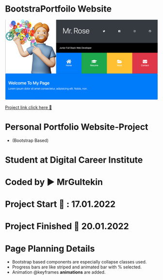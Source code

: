 # BootstraPortfoilo Website

![mockup](./img/pg1.png)

[Project link click here 🔄](https://mrgultekin.github.io/BootstraPortfoilo/)

# Personal Portfolio Website-Project

- (Bootstrap Based)

# Student at Digital Career Institute

# Coded by ▶️ MrGultekin

# Project Start 📅 : 17.01.2022

# Project Finished 📆 20.01.2022

# Page Planning Details

- Bootstrap based components are especially collapse classes used.
- Progress bars are like striped and animated bar with % selected.
- Animation @keyframes **animations** are added.
